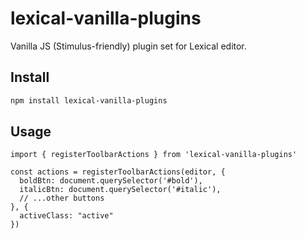 # lexical-vanilla-plugins

Vanilla JS (Stimulus-friendly) plugin set for Lexical editor.

## Install

```bash
npm install lexical-vanilla-plugins
```

## Usage

```
import { registerToolbarActions } from 'lexical-vanilla-plugins'

const actions = registerToolbarActions(editor, {
  boldBtn: document.querySelector('#bold'),
  italicBtn: document.querySelector('#italic'),
  // ...other buttons
}, {
  activeClass: "active"
})
```
